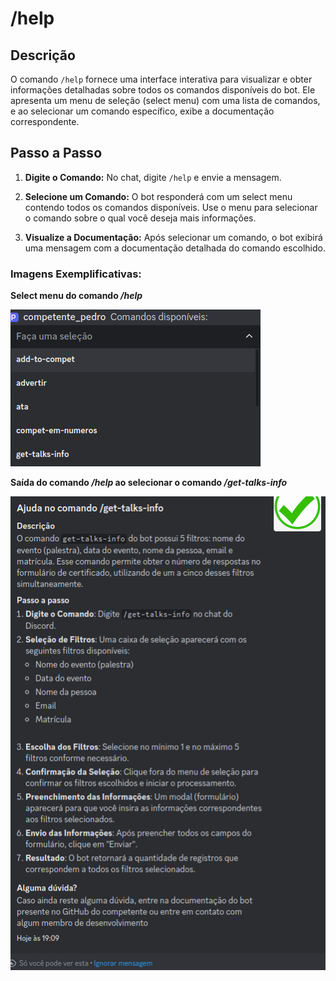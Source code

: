 # /help

## Descrição

O comando `/help` fornece uma interface interativa para visualizar e obter informações detalhadas sobre todos os comandos disponíveis do bot. Ele apresenta um menu de seleção (select menu) com uma lista de comandos, e ao selecionar um comando específico, exibe a documentação correspondente.

## Passo a Passo

1. **Digite o Comando:**
   No chat, digite `/help` e envie a mensagem.

2. **Selecione um Comando:**
   O bot responderá com um select menu contendo todos os comandos disponíveis. Use o menu para selecionar o comando sobre o qual você deseja mais informações.

3. **Visualize a Documentação:**
   Após selecionar um comando, o bot exibirá uma mensagem com a documentação detalhada do comando escolhido.

### Imagens Exemplificativas:

**Select menu do comando */help***

![Select menu do comando help](./assets/help-1.png)

**Saída do comando */help* ao selecionar o comando */get-talks-info***

![Saída do comando help ao selecionar o comando get-talks-info](./assets/help-2.png)